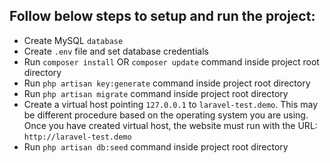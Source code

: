 ## Follow below steps to setup and run the project:


- Create MySQL `database`
- Create `.env` file and set database credentials
- Run `composer install` OR `composer update` command inside project root directory
- Run `php artisan key:generate` command inside project root directory
- Run `php artisan migrate` command inside project root directory
- Create a virtual host pointing `127.0.0.1` to `laravel-test.demo`. This may be different procedure based on the operating system you are using. Once you have created virtual host, the website must run with the URL: `http://laravel-test.demo`
- Run `php artisan db:seed` command inside project root directory
